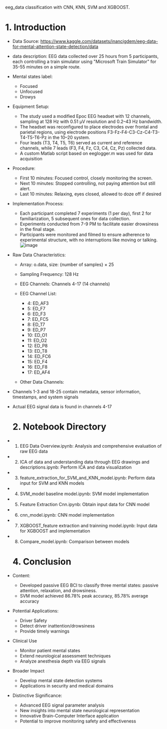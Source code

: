 eeg_data classification with CNN, KNN, SVM and XGBOOST.
# 1. Introduction
- Data Source: https://www.kaggle.com/datasets/inancigdem/eeg-data-for-mental-attention-state-detection/data
- data description: EEG data collected over 25 hours from 5 participants, each controlling a train simulator using "Microsoft Train Simulator" for 35-55 minutes on a simple route.
- Mental states label:
  - Focused
  - Unfocused
  - Drowys
- Equipment Setup:
  - The study used a modified Epoc EEG headset with 12 channels, sampling at 128 Hz with 0.51 μV resolution and 0.2–43 Hz bandwidth.
  - The headset was reconfigured to place electrodes over frontal and parietal regions, using electrode positions F3-Fz-F4-C3-Cz-C4-T3-T4-T5-T6-Pz in the 10–20 system.
  - Four leads (T3, T4, T5, T6) served as current and reference channels, while 7 leads (F3, F4, Fz, C3, C4, Cz, Pz) collected data.
  - A custom Matlab script based on eeglogger.m was used for data acquisition
- Procedure:
  - First 10 minutes: Focused control, closely monitoring the screen.
  - Next 10 minutes: Stopped controlling, not paying attention but still alert.
  - Last 10 minutes: Relaxing, eyes closed, allowed to doze off if desired
- Implementation Process:
  - Each participant completed 7 experiments (1 per day), first 2 for familiarization, 5 subsequent ones for data collection.
  - Experiments conducted from 7-9 PM to facilitate easier drowsiness in the final stage.
  - Participants were monitored and filmed to ensure adherence to experimental structure, with no interruptions like moving or talking.
    ![image](https://github.com/user-attachments/assets/0071c9b6-6c58-4380-b455-762efe159b27)
- Raw Data Characteristics:

  - Array: o.data, size: {number of samples} × 25
  - Sampling Frequency: 128 Hz
  - EEG Channels: Channels 4-17 (14 channels)
  - EEG Channel List:

    - 4: ED_AF3
    - 5: ED_F7
    - 6: ED_F3
    - 7: ED_FC5
    - 8: ED_T7
    - 9: ED_P7
    - 10: ED_O1
    - 11: ED_O2
    - 12: ED_P8
    - 13: ED_T8
    - 14: ED_FC6
    - 15: ED_F4
    - 16: ED_F8
    - 17: ED_AF4
  - Other Data Channels:
- Channels 1-3 and 18-25 contain metadata, sensor information, timestamps, and system signals
- Actual EEG signal data is found in channels 4-17
  # 2. Notebook Directory
- 1. EEG Data Overview.ipynb: Analysis and comprehensive evaluation of raw EEG data
- 2. ICA of data and understanding data through EEG drawings and descriptions.ipynb: Perform ICA and data visualization
- 3. feature_extraction_for_SVM_and_KNN_model.ipynb: Perform data input for SVM and KNN models
- 4. SVM_model baseline model.ipynb: SVM model implementation
- 5. Feature Extraction Cnn.ipynb: Obtain input data for CNN model
- 6. cnn_model.ipynb: CNN model implementation
- 7. XGBOOST_feature extraction and trainning model.ipynb: Input data for XGBOOST and implementation
- 8. Compare_model.ipynb: Comparison between models
  # 4. Conclusion
- Content:
  - Developed passive EEG BCI to classify three mental states: passive attention, relaxation, and drowsiness.
  - SVM model achieved 86.78% peak accuracy, 85.78% average accuracy
- Potential Applications:
  - Driver Safety
  - Detect driver inattention/drowsiness
  - Provide timely warnings
- Clinical Use
  - Monitor patient mental states
  - Extend neurological assessment techniques
  - Analyze anesthesia depth via EEG signals
- Broader Impact
  - Develop mental state detection systems
  - Applications in security and medical domains
- Distinctive Significance:
  - Advanced EEG signal parameter analysis
  - New insights into mental state neurological representation
  - Innovative Brain-Computer Interface application
  - Potential to improve monitoring safety and effectiveness
